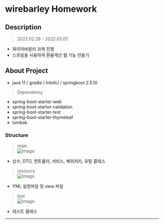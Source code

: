 # wirebarley Homework

## Description

> 2022.02.28 - 2022.03.07.

* 와이어바알리 과제 진행
* 스프링을 사용하여 환율계산 웹 기능 만들기
  <br>
  
## About Project

* java 11 / gradle / IntelliJ / springboot 2.5.10

> Dependency
* spring-boot-starter-web
* spring-boot-starter-validation
* spring-boot-starter-test
* spring-boot-starter-thymeleaf
* lombok

### Structure
> main <br>
![image](https://user-images.githubusercontent.com/77544214/156867625-d4058a5a-b96c-439b-9515-53a4c7a4092c.png)
* 상수, DTO, 컨트롤러, 서비스, 예외처리, 유틸 클래스

> resource <br>
![image](https://user-images.githubusercontent.com/77544214/156867704-39c3dbd5-6f07-44a3-a9b6-7239faa7d9a0.png)
* YML 설정파일 및 view 파일

> test <br>
![image](https://user-images.githubusercontent.com/77544214/156869617-b00be487-afb5-48f7-b242-cdccbf8f316a.png)
* 테스트 클래스
***
